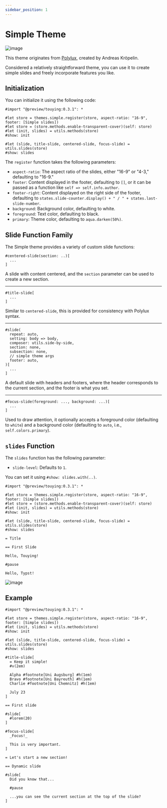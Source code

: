 ```yaml
---
sidebar_position: 1
---
```


# Simple Theme

![image](https://github.com/touying-typ/touying/assets/34951714/83d5295e-f961-4ffd-bc56-a7049848d408)

This theme originates from [Polylux](https://polylux.dev/book/themes/gallery/simple.html), created by Andreas Kröpelin.

Considered a relatively straightforward theme, you can use it to create simple slides and freely incorporate features you like.

## Initialization

You can initialize it using the following code:

```typst
#import "@preview/touying:0.3.1": *

#let store = themes.simple.register(store, aspect-ratio: "16-9", footer: [Simple slides])
#let store = (store.methods.enable-transparent-cover)(self: store)
#let (init, slides) = utils.methods(store)
#show: init

#let (slide, title-slide, centered-slide, focus-slide) = utils.slides(store)
#show: slides
```

The `register` function takes the following parameters:

- `aspect-ratio`: The aspect ratio of the slides, either "16-9" or "4-3," defaulting to "16-9."
- `footer`: Content displayed in the footer, defaulting to `[]`, or it can be passed as a function like `self => self.info.author`.
- `footer-right`: Content displayed on the right side of the footer, defaulting to `states.slide-counter.display() + " / " + states.last-slide-number`.
- `background`: Background color, defaulting to white.
- `foreground`: Text color, defaulting to black.
- `primary`: Theme color, defaulting to `aqua.darken(50%)`.

## Slide Function Family

The Simple theme provides a variety of custom slide functions:

```typst
#centered-slide(section: ..)[
  ...
]
```

A slide with content centered, and the `section` parameter can be used to create a new section.

---

```typst
#title-slide[
  ...
]
```

Similar to `centered-slide`, this is provided for consistency with Polylux syntax.

---

```typst
#slide(
  repeat: auto,
  setting: body => body,
  composer: utils.side-by-side,
  section: none,
  subsection: none,
  // simple theme args
  footer: auto,
)[
  ...
]
```

A default slide with headers and footers, where the header corresponds to the current section, and the footer is what you set.

---

```typst
#focus-slide(foreground: ..., background: ...)[
  ...
]
```

Used to draw attention, it optionally accepts a foreground color (defaulting to `white`) and a background color (defaulting to `auto`, i.e., `self.colors.primary`).

## `slides` Function

The `slides` function has the following parameter:

- `slide-level`: Defaults to `1`.

You can set it using `#show: slides.with(..)`.



```typst
#import "@preview/touying:0.3.1": *

#let store = themes.simple.register(store, aspect-ratio: "16-9", footer: [Simple slides])
#let store = (store.methods.enable-transparent-cover)(self: store)
#let (init, slides) = utils.methods(store)
#show: init

#let (slide, title-slide, centered-slide, focus-slide) = utils.slides(store)
#show: slides

= Title

== First Slide

Hello, Touying!

#pause

Hello, Typst!
```

![image](https://github.com/touying-typ/touying/assets/34951714/2c599bd1-6250-497f-a65b-f19ae02a16cb)


## Example

```typst
#import "@preview/touying:0.3.1": *

#let store = themes.simple.register(store, aspect-ratio: "16-9", footer: [Simple slides])
#let (init, slides) = utils.methods(store)
#show: init

#let (slide, title-slide, centered-slide, focus-slide) = utils.slides(store)
#show: slides

#title-slide[
  = Keep it simple!
  #v(2em)

  Alpha #footnote[Uni Augsburg] #h(1em)
  Bravo #footnote[Uni Bayreuth] #h(1em)
  Charlie #footnote[Uni Chemnitz] #h(1em)

  July 23
]

== First slide

#slide[
  #lorem(20)
]

#focus-slide[
  _Focus!_

  This is very important.
]

= Let's start a new section!

== Dynamic slide

#slide[
  Did you know that...

  #pause

  ...you can see the current section at the top of the slide?
]
```


